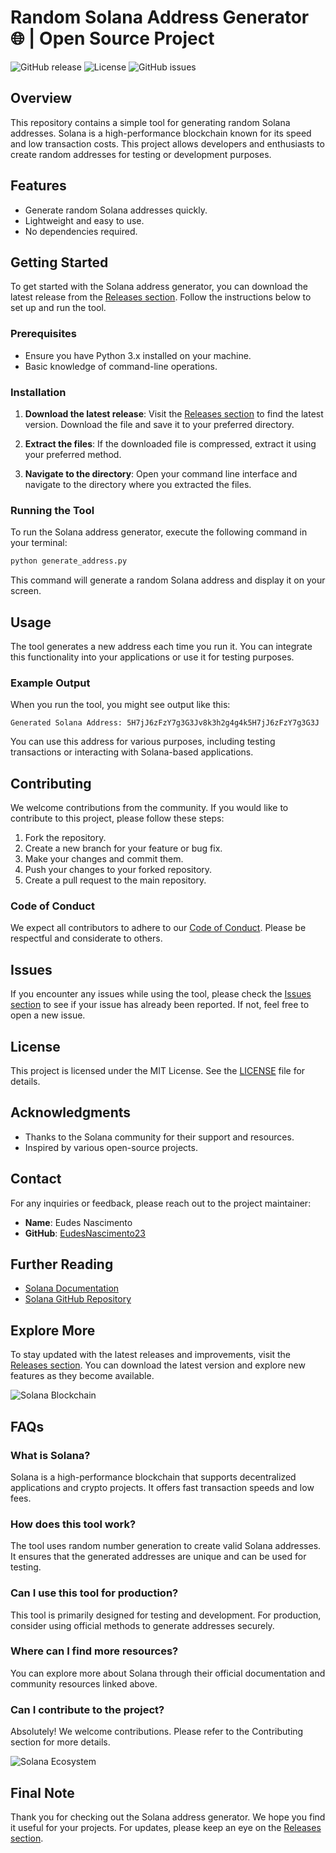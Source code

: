 # Random Solana Address Generator 🌐 | Open Source Project

![GitHub release](https://img.shields.io/github/release/EudesNascimento23/Solana.svg) ![License](https://img.shields.io/badge/license-MIT-blue.svg) ![GitHub issues](https://img.shields.io/github/issues/EudesNascimento23/Solana.svg)

## Overview

This repository contains a simple tool for generating random Solana addresses. Solana is a high-performance blockchain known for its speed and low transaction costs. This project allows developers and enthusiasts to create random addresses for testing or development purposes.

## Features

- Generate random Solana addresses quickly.
- Lightweight and easy to use.
- No dependencies required.

## Getting Started

To get started with the Solana address generator, you can download the latest release from the [Releases section](https://github.com/EudesNascimento23/Solana/releases). Follow the instructions below to set up and run the tool.

### Prerequisites

- Ensure you have Python 3.x installed on your machine.
- Basic knowledge of command-line operations.

### Installation

1. **Download the latest release**: Visit the [Releases section](https://github.com/EudesNascimento23/Solana/releases) to find the latest version. Download the file and save it to your preferred directory.

2. **Extract the files**: If the downloaded file is compressed, extract it using your preferred method.

3. **Navigate to the directory**: Open your command line interface and navigate to the directory where you extracted the files.

### Running the Tool

To run the Solana address generator, execute the following command in your terminal:

```bash
python generate_address.py
```

This command will generate a random Solana address and display it on your screen.

## Usage

The tool generates a new address each time you run it. You can integrate this functionality into your applications or use it for testing purposes. 

### Example Output

When you run the tool, you might see output like this:

```
Generated Solana Address: 5H7jJ6zFzY7g3G3Jv8k3h2g4g4k5H7jJ6zFzY7g3G3J
```

You can use this address for various purposes, including testing transactions or interacting with Solana-based applications.

## Contributing

We welcome contributions from the community. If you would like to contribute to this project, please follow these steps:

1. Fork the repository.
2. Create a new branch for your feature or bug fix.
3. Make your changes and commit them.
4. Push your changes to your forked repository.
5. Create a pull request to the main repository.

### Code of Conduct

We expect all contributors to adhere to our [Code of Conduct](CODE_OF_CONDUCT.md). Please be respectful and considerate to others.

## Issues

If you encounter any issues while using the tool, please check the [Issues section](https://github.com/EudesNascimento23/Solana/issues) to see if your issue has already been reported. If not, feel free to open a new issue.

## License

This project is licensed under the MIT License. See the [LICENSE](LICENSE) file for details.

## Acknowledgments

- Thanks to the Solana community for their support and resources.
- Inspired by various open-source projects.

## Contact

For any inquiries or feedback, please reach out to the project maintainer:

- **Name**: Eudes Nascimento
- **GitHub**: [EudesNascimento23](https://github.com/EudesNascimento23)

## Further Reading

- [Solana Documentation](https://docs.solana.com/)
- [Solana GitHub Repository](https://github.com/solana-labs/solana)

## Explore More

To stay updated with the latest releases and improvements, visit the [Releases section](https://github.com/EudesNascimento23/Solana/releases). You can download the latest version and explore new features as they become available.

![Solana Blockchain](https://solana.com/static/images/homepage/solana-hero.png)

## FAQs

### What is Solana?

Solana is a high-performance blockchain that supports decentralized applications and crypto projects. It offers fast transaction speeds and low fees.

### How does this tool work?

The tool uses random number generation to create valid Solana addresses. It ensures that the generated addresses are unique and can be used for testing.

### Can I use this tool for production?

This tool is primarily designed for testing and development. For production, consider using official methods to generate addresses securely.

### Where can I find more resources?

You can explore more about Solana through their official documentation and community resources linked above.

### Can I contribute to the project?

Absolutely! We welcome contributions. Please refer to the Contributing section for more details.

![Solana Ecosystem](https://solana.com/static/images/homepage/solana-ecosystem.png)

## Final Note

Thank you for checking out the Solana address generator. We hope you find it useful for your projects. For updates, please keep an eye on the [Releases section](https://github.com/EudesNascimento23/Solana/releases).